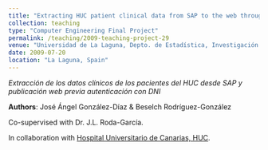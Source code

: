 ```yaml
---
title: "Extracting HUC patient clinical data from SAP to the web through DNIe authentication [Final Year Project supervised in 2009]"
collection: teaching
type: "Computer Engineering Final Project"
permalink: /teaching/2009-teaching-project-29
venue: "Universidad de La Laguna, Depto. de Estadística, Investigación Operativa y Computación"
date: 2009-07-20
location: "La Laguna, Spain"
---
```

*Extracción de los datos clínicos de los pacientes del HUC desde SAP y publicación web previa autenticación con DNI*

**Authors**: José Ángel González-Díaz & Beselch Rodríguez-González

Co-supervised with Dr. J.L. Roda-García.

In collaboration with [Hospital Universitario de Canarias, HUC](https://www3.gobiernodecanarias.org/sanidad/scs/organica.jsp?idCarpeta=3da5f513-541b-11de-9665-998e1388f7ed).